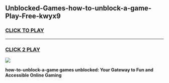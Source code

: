 
## Unblocked-Games-how-to-unblock-a-game-Play-Free-kwyx9
<h3>
<a href="https://premium76.site?title=how-to-unblock-a-game&ref=21A">CLICK TO PLAY</a></h3>
<hr>

<h3>
<a href="https://premium76.site?title=how-to-unblock-a-game&ref=21A">CLICK 2 PLAY</a>
  
</h3>

<a href="https://premium76.site?title=how-to-unblock-a-game&ref=21A"><img src="https://clearcache.store/games.png"></a>


**how-to-unblock-a-game games unblocked: Your Gateway to Fun and Accessible Online Gaming**
